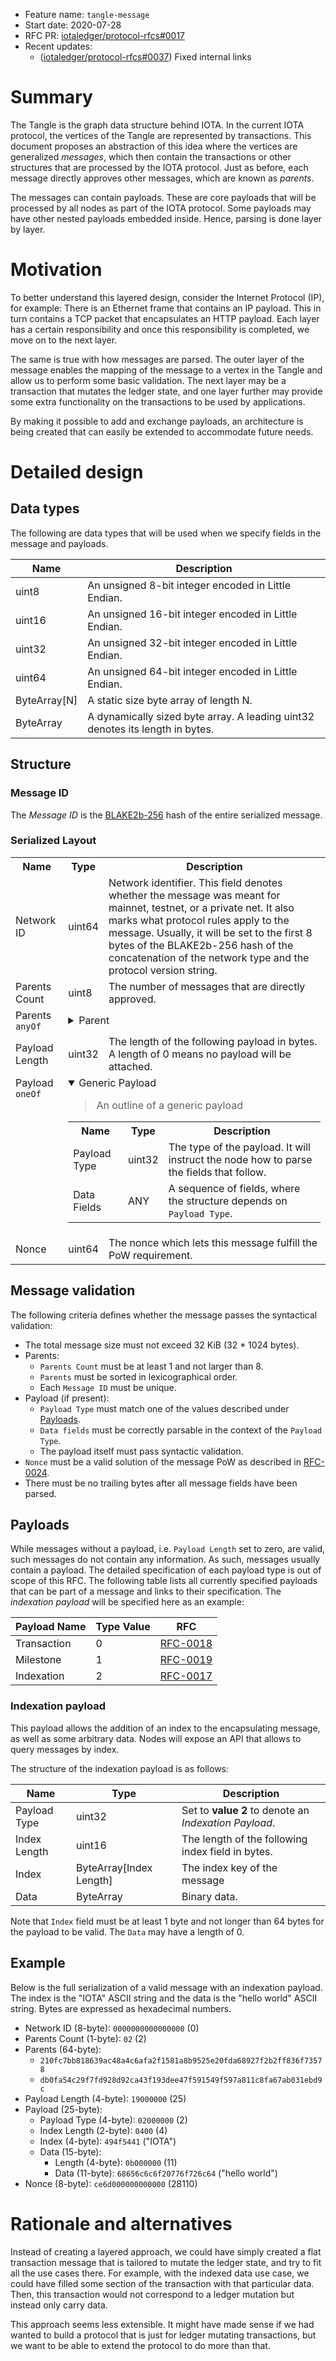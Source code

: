 + Feature name: `tangle-message`
+ Start date: 2020-07-28
+ RFC PR: [iotaledger/protocol-rfcs#0017](https://github.com/iotaledger/protocol-rfcs/pull/0017)
+ Recent updates:
  + ([iotaledger/protocol-rfcs#0037](https://github.com/iotaledger/protocol-rfcs/pull/0037)) Fixed internal links

# Summary

The Tangle is the graph data structure behind IOTA. In the current IOTA protocol, the vertices of the Tangle are represented by transactions. This document proposes an abstraction of this idea where the vertices are generalized *messages*, which then contain the transactions or other structures that are processed by the IOTA protocol. Just as before, each message directly approves other messages, which are known as _parents_.

The messages can contain payloads. These are core payloads that will be processed by all nodes as part of the IOTA protocol. Some payloads may have other nested payloads embedded inside. Hence, parsing is done layer by layer.

# Motivation

To better understand this layered design, consider the Internet Protocol (IP), for example: There is an Ethernet frame that contains an IP payload. This in turn contains a TCP packet that encapsulates an HTTP payload. Each layer has a certain responsibility and once this responsibility is completed, we move on to the next layer.

The same is true with how messages are parsed. The outer layer of the message enables the mapping of the message to a vertex in the Tangle and allow us to perform some basic validation. The next layer may be a transaction that mutates the ledger state, and one layer further may provide some extra functionality on the transactions to be used by applications.

By making it possible to add and exchange payloads, an architecture is being created that can easily be extended to accommodate future needs.

# Detailed design

## Data types

The following are data types that will be used when we specify fields in the message and payloads.

| Name         | Description                                                                   |
| ------------ | ----------------------------------------------------------------------------- |
| uint8        | An unsigned 8-bit integer encoded in Little Endian.                           |
| uint16       | An unsigned 16-bit integer encoded in Little Endian.                          |
| uint32       | An unsigned 32-bit integer encoded in Little Endian.                          |
| uint64       | An unsigned 64-bit integer encoded in Little Endian.                          |
| ByteArray[N] | A static size byte array of length N.                                         |
| ByteArray    | A dynamically sized byte array. A leading uint32 denotes its length in bytes. |

## Structure

### Message ID

The *Message ID* is the [BLAKE2b-256](https://tools.ietf.org/html/rfc7693) hash of the entire serialized message.

### Serialized Layout

<table>
  <tr>
    <th>Name</th>
    <th>Type</th>
    <th>Description</th>
  </tr>
  <tr>
    <td>Network ID</td>
    <td>uint64</td>
    <td>Network identifier. This field denotes whether the message was meant for mainnet, testnet, or a private net. It also marks what protocol rules apply to the message. Usually, it will be set to the first 8 bytes of the BLAKE2b-256 hash of the concatenation of the network type and the protocol version string.</td>
  </tr>
  <tr>
    <td>Parents Count</td>
    <td>uint8</td>
    <td>The number of messages that are directly approved.</td>
  </tr>
  <tr>
    <td valign="top">Parents <code>anyOf</code></td>
    <td colspan="2">
      <details>
        <summary>Parent</summary>
        <blockquote>
          References another directly approved message.
        </blockquote>
        <table>
          <tr>
            <th>Name</th>
            <th>Type</th>
            <th>Description</th>
          </tr>
          <tr>
            <td>Message ID</td>
            <td>ByteArray[32]</td>
            <td>The Message ID of the parent.</td>
          </tr>
        </table>
      </details>
    </td>
  </tr>
  <tr>
    <td>Payload Length</td>
    <td>uint32</td>
    <td>The length of the following payload in bytes. A length of 0 means no payload will be attached.</td>
  </tr>
  <tr>
    <td valign="top">Payload <code>oneOf</code></td>
    <td colspan="2">
      <details open="true">
        <summary>Generic Payload</summary>
        <blockquote>
          An outline of a generic payload
        </blockquote>
        <table>
          <tr>
            <th>Name</th>
            <th>Type</th>
            <th>Description</th>
          </tr>
          <tr>
            <td>Payload Type</td>
            <td>uint32</td>
            <td>
              The type of the payload. It will instruct the node how to parse the fields that follow.
            </td>
          </tr>
          <tr>
            <td>Data Fields</td>
            <td>ANY</td>
            <td>A sequence of fields, where the structure depends on <code>Payload Type</code>.</td>
          </tr>
        </table>
      </details>
  <tr>
    <td>Nonce</td>
    <td>uint64</td>
    <td>The nonce which lets this message fulfill the PoW requirement.</td>
  </tr>
</table>


## Message validation

The following criteria defines whether the message passes the syntactical validation:

- The total message size must not exceed 32 KiB (32 * 1024 bytes).
- Parents:
  - `Parents Count` must be at least 1 and not larger than 8.
  - `Parents` must be sorted in lexicographical order.
  - Each `Message ID` must be unique.
- Payload (if present):
  - `Payload Type` must match one of the values described under [Payloads](#payloads).
  - `Data fields` must be correctly parsable in the context of the `Payload Type`.
  - The payload itself must pass syntactic validation.
- `Nonce` must be a valid solution of the message PoW as described in [RFC-0024](https://iotaledger.github.io/protocol-rfcs/0024-message-pow/0024-message-pow.html).
- There must be no trailing bytes after all message fields have been parsed.

## Payloads

While messages without a payload, i.e. `Payload Length` set to zero, are valid, such messages do not contain any information. As such, messages usually contain a payload. The detailed specification of each payload type is out of scope of this RFC. The following table lists all currently specified payloads that can be part of a message and links to their specification. The _indexation payload_ will be specified here as an example:

| Payload Name | Type Value | RFC                                                                                                           |
| ------------ | ---------- | ------------------------------------------------------------------------------------------------------------- |
| Transaction  | 0          | [RFC-0018](https://iotaledger.github.io/protocol-rfcs/0018-transaction-payload/0018-transaction-payload.html) |
| Milestone    | 1          | [RFC-0019](https://iotaledger.github.io/protocol-rfcs/0019-milestone-payload/0019-milestone-payload.html)     |
| Indexation   | 2          | [RFC-0017](#indexation-payload)                                                                               |

### Indexation payload

This payload allows the addition of an index to the encapsulating message, as well as some arbitrary data. Nodes will expose an API that allows to query messages by index.

The structure of the indexation payload is as follows:

| Name         | Type                    | Description                                                   |
| ------------ | ----------------------- | ------------------------------------------------------------- |
| Payload Type | uint32                  | Set to <b>value 2</b> to denote an <i>Indexation Payload</i>. |
| Index Length | uint16                  | The length of the following index field in bytes.             |
| Index        | ByteArray[Index Length] | The index key of the message                                  |
| Data         | ByteArray               | Binary data.                                                  |

Note that `Index` field must be at least 1 byte and not longer than 64 bytes for the payload to be valid. The `Data` may have a length of 0.

## Example

Below is the full serialization of a valid message with an indexation payload. The index is the "IOTA" ASCII string and the data is the "hello world" ASCII string. Bytes are expressed as hexadecimal numbers.

- Network ID (8-byte): `0000000000000000` (0)
- Parents Count (1-byte): `02` (2)
- Parents (64-byte):
  - `210fc7bb818639ac48a4c6afa2f1581a8b9525e20fda68927f2b2ff836f73578`
  - `db0fa54c29f7fd928d92ca43f193dee47f591549f597a811c8fa67ab031ebd9c`
- Payload Length (4-byte): `19000000` (25)
- Payload (25-byte):
  - Payload Type (4-byte): `02000000` (2)
  - Index Length (2-byte): `0400` (4)
  - Index (4-byte): `494f5441` ("IOTA")
  - Data (15-byte):
    - Length (4-byte): `0b000000` (11)
    - Data (11-byte): `68656c6c6f20776f726c64` ("hello world")
- Nonce (8-byte): `ce6d000000000000` (28110)

# Rationale and alternatives

Instead of creating a layered approach, we could have simply created a flat transaction message that is tailored to mutate the ledger state, and try to fit all the use cases there. For example, with the indexed data use case, we could have filled some section of the transaction with that particular data. Then, this transaction would not correspond to a ledger mutation but instead only carry data.

This approach seems less extensible. It might have made sense if we had wanted to build a protocol that is just for ledger mutating transactions, but we want to be able to extend the protocol to do more than that.
